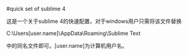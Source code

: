 #quick set of sublime 4

这是一个关于sublime 4的快速配置，对于windows用户只需将该文件替换

C:\Users\[user.name]\AppData\Roaming\Sublime Text

中的同名文件即可。[user.name]为计算机用户名。